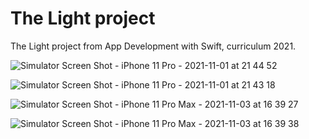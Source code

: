 # The Light project

The Light project from App Development with Swift, curriculum 2021.


![Simulator Screen Shot - iPhone 11 Pro - 2021-11-01 at 21 44 52](https://user-images.githubusercontent.com/92804857/139720342-5052e8d0-5626-41aa-9128-57bf6c34f766.png)

![Simulator Screen Shot - iPhone 11 Pro - 2021-11-01 at 21 43 18](https://user-images.githubusercontent.com/92804857/139720580-701f3625-e7dd-4780-aa7e-b5740095c5d5.png)

![Simulator Screen Shot - iPhone 11 Pro Max - 2021-11-03 at 16 39 27](https://user-images.githubusercontent.com/92804857/140061989-d4f0ab4a-6705-4fbf-bf91-15e05d91968e.png)

![Simulator Screen Shot - iPhone 11 Pro Max - 2021-11-03 at 16 39 38](https://user-images.githubusercontent.com/92804857/140062041-414f9123-8aab-4c1a-a3de-9ebbcb563e74.png)




